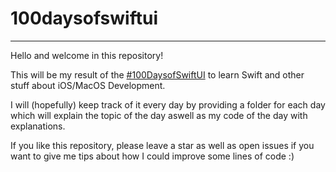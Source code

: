 # 100daysofswiftui
---

Hello and welcome in this repository!

This will be my result of the [#100DaysofSwiftUI](https://www.hackingwithswift.com/100/swiftui) to learn Swift and other stuff about iOS/MacOS Development. 

I will (hopefully) keep track of it every day by providing a folder for each day which will explain the topic of the day aswell as my code of the day with explanations.

If you like this repository, please leave a star as well as open issues if you want to give me tips about how I could improve some lines of code :)






